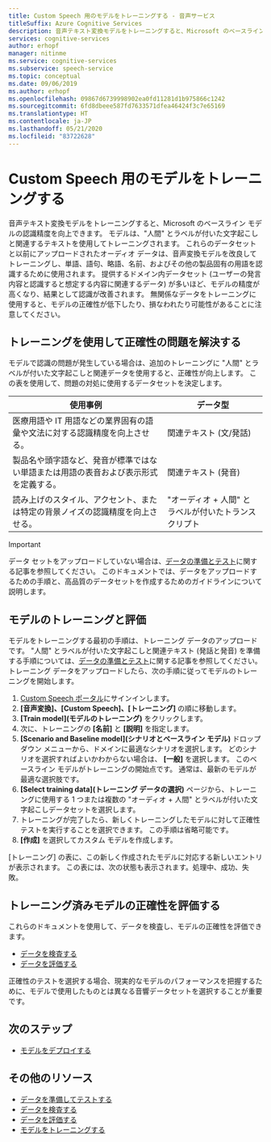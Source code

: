 ```yaml
---
title: Custom Speech 用のモデルをトレーニングする - 音声サービス
titleSuffix: Azure Cognitive Services
description: 音声テキスト変換モデルをトレーニングすると、Microsoft のベースライン モデルまたはカスタム モデルの認識精度を向上できます。 モデルは、"人間" とラベルが付いた文字起こしと関連するテキストを使用してトレーニングされます。
services: cognitive-services
author: erhopf
manager: nitinme
ms.service: cognitive-services
ms.subservice: speech-service
ms.topic: conceptual
ms.date: 09/06/2019
ms.author: erhopf
ms.openlocfilehash: 09867d6739998902ea0fd11281d1b975866c1242
ms.sourcegitcommit: 6fd8dbeee587fd7633571dfea46424f3c7e65169
ms.translationtype: HT
ms.contentlocale: ja-JP
ms.lasthandoff: 05/21/2020
ms.locfileid: "83722628"
---
```

# <a name="train-a-model-for-custom-speech"></a>Custom Speech 用のモデルをトレーニングする

音声テキスト変換モデルをトレーニングすると、Microsoft のベースライン モデルの認識精度を向上できます。 モデルは、"人間" とラベルが付いた文字起こしと関連するテキストを使用してトレーニングされます。 これらのデータセットと以前にアップロードされたオーディオ データは、音声変換モデルを改良してトレーニングし、単語、語句、略語、名前、およびその他の製品固有の用語を認識するために使用されます。 提供するドメイン内データセット (ユーザーの発言内容と認識すると想定する内容に関連するデータ) が多いほど、モデルの精度が高くなり、結果として認識が改善されます。 無関係なデータをトレーニングに使用すると、モデルの正確性が低下したり、損なわれたり可能性があることに注意してください。

## <a name="use-training-to-resolve-accuracy-issues"></a>トレーニングを使用して正確性の問題を解決する

モデルで認識の問題が発生している場合は、追加のトレーニングに "人間" とラベルが付いた文字起こしと関連データを使用すると、正確性が向上します。 この表を使用して、問題の対処に使用するデータセットを決定します。

| 使用事例 | データ型 |
| -------- | --------- |
| 医療用語や IT 用語などの業界固有の語彙や文法に対する認識精度を向上させる。 | 関連テキスト (文/発話) |
| 製品名や頭字語など、発音が標準ではない単語または用語の表音および表示形式を定義する。 | 関連テキスト (発音) |
| 読み上げのスタイル、アクセント、または特定の背景ノイズの認識精度を向上させる。 | "オーディオ + 人間" とラベルが付いたトランスクリプト |

> [!IMPORTANT]
> データ セットをアップロードしていない場合は、[データの準備とテスト](how-to-custom-speech-test-data.md)に関する記事を参照してください。 このドキュメントでは、データをアップロードするための手順と、高品質のデータセットを作成するためのガイドラインについて説明します。

## <a name="train-and-evaluate-a-model"></a>モデルのトレーニングと評価

モデルをトレーニングする最初の手順は、トレーニング データのアップロードです。 "人間" とラベルが付いた文字起こしと関連テキスト (発話と発音) を準備する手順については、[データの準備とテスト](how-to-custom-speech-test-data.md)に関する記事を参照してください。 トレーニング データをアップロードしたら、次の手順に従ってモデルのトレーニングを開始します。

1. [Custom Speech ポータル](https://speech.microsoft.com/customspeech)にサインインします。
2. **[音声変換]、[Custom Speech]、[トレーニング]** の順に移動します。
3. **[Train model]\(モデルのトレーニング\)** をクリックします。
4. 次に、トレーニングの **[名前]** と **[説明]** を指定します。
5. **[Scenario and Baseline model]\(シナリオとベースライン モデル\)** ドロップダウン メニューから、ドメインに最適なシナリオを選択します。 どのシナリオを選択すればよいかわからない場合は、 **[一般]** を選択します。 このベースライン モデルがトレーニングの開始点です。 通常は、最新のモデルが最適な選択肢です。
6. **[Select training data]\(トレーニング データの選択\)** ページから、トレーニングに使用する 1 つまたは複数の "オーディオ + 人間" とラベルが付いた文字起こしデータセットを選択します。
7. トレーニングが完了したら、新しくトレーニングしたモデルに対して正確性テストを実行することを選択できます。 この手順は省略可能です。
8. **[作成]** を選択してカスタム モデルを作成します。

[トレーニング] の表に、この新しく作成されたモデルに対応する新しいエントリが表示されます。 この表には、次の状態も表示されます。処理中、成功、失敗。

## <a name="evaluate-the-accuracy-of-a-trained-model"></a>トレーニング済みモデルの正確性を評価する

これらのドキュメントを使用して、データを検査し、モデルの正確性を評価できます。

- [データを検査する](how-to-custom-speech-inspect-data.md)
- [データを評価する](how-to-custom-speech-evaluate-data.md)

正確性のテストを選択する場合、現実的なモデルのパフォーマンスを把握するために、モデルで使用したものとは異なる音響データセットを選択することが重要です。

## <a name="next-steps"></a>次のステップ

- [モデルをデプロイする](how-to-custom-speech-deploy-model.md)

## <a name="additional-resources"></a>その他のリソース

- [データを準備してテストする](how-to-custom-speech-test-data.md)
- [データを検査する](how-to-custom-speech-inspect-data.md)
- [データを評価する](how-to-custom-speech-evaluate-data.md)
- [モデルをトレーニングする](how-to-custom-speech-train-model.md)
